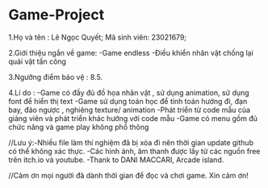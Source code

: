 # Game-Project
1.Họ và tên : Lê Ngọc Quyết;
  Mã sinh viên: 23021679;
  
2.Giới thiệu ngắn về game:
-Game endless 
-Điều khiển nhân vật chống lại quái vật tấn công

3.Ngưỡng điểm bảo vệ : 8.5.

4.Lí do :
-Game có đầy đủ đồ họa nhân vật , sử dụng animation, sử dụng font để hiển thị text 
-Game sử dụng toán học để tính toán hướng đi, đạn bay, đảo ngược , nghiêng texture/ animation
-Phát triển từ code mẫu của giảng viên và phát triển khác hướng với code mẫu
-Game có menu gồm đủ chức năng và game play không phổ thông

//Lưu ý:-Nhiều file làm thí nghiệm đã bị xóa đi nên thời gian update github có thể không xác thực.
        -Các hình ảnh, âm thanh được lấy từ các nguồn free trên itch.io và youtube.
        -Thank to DANI MACCARI, Arcade island.

//Cảm ơn mọi người đã dành thời gian để đọc và chơi game. Xin cảm ơn!